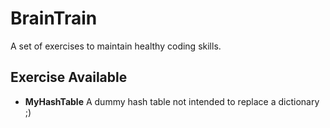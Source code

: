 # BrainTrain
 A set of exercises to maintain healthy coding skills.

## Exercise Available

- **MyHashTable** A dummy hash table not intended to replace a dictionary ;)

